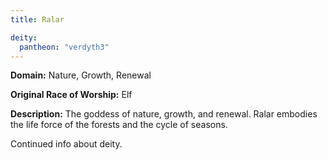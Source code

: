 ```yaml
---
title: Ralar

deity: 
  pantheon: "verdyth3"
---
```


**Domain:** Nature, Growth, Renewal

**Original Race of Worship:** Elf

**Description:** The goddess of nature, growth, and renewal. Ralar embodies the life force of the forests and the cycle of seasons.

<!--more-->

<div class="todo">Continued info about deity.</div>